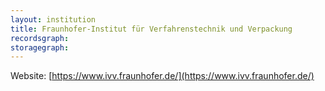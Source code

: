 ```yaml
---
layout: institution
title: Fraunhofer-Institut für Verfahrenstechnik und Verpackung
recordsgraph: 
storagegraph: 
---
```


Website: [https://www.ivv.fraunhofer.de/](https://www.ivv.fraunhofer.de/)
